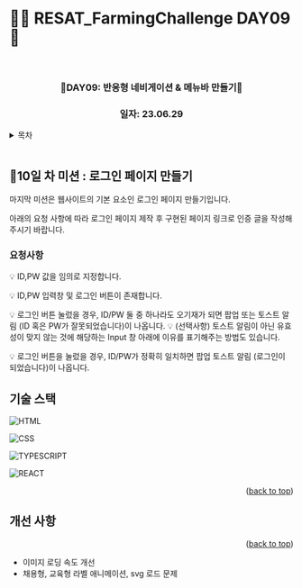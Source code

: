# 👩‍🌾 RESAT_FarmingChallenge DAY09 🌾

<a name="readme-top"></a>

<!-- PROJECT LOGO -->

<br />

<div align="center">
  <a href="https://github.com/github_username/repo_name">
    <div width = "80" height="80">
        <!-- <img width="1183" alt="image" src="https://github.com/blcklamb/RESAT_FarmingChallenge/assets/92101831/f9153da3-7170-494e-81e7-9200d4c3a58f"> -->
    </div>

  </a>
<h3 align="center">🌱DAY09: 반응형 네비게이션 & 메뉴바 만들기🌱</h3>
<!-- <h3><a href="https://resat-farming-challenge-carousel.vercel.app/">🪄 구경하러 가기</a></h3> -->
<h3 align="center">일자: 23.06.29</h3>
</div>

<!-- TABLE OF CONTENTS -->
<details>
  <summary>목차</summary>
  <ol>
    <li><a href="#프로젝트에-대해">🌱프로젝트에 대해</a></li>
    <li><a href="#기술-스택">기술 스택</a></li>
    <li><a href="#roadmap">Roadmap</a></li>
  </ol>
</details>
<br/>

<!-- ABOUT THE PROJECT -->

## 📌10일 차 미션 : 로그인 페이지 만들기

마지막 미션은 웹사이트의 기본 요소인 로그인 페이지 만들기입니다.

아래의 요청 사항에 따라 로그인 페이지 제작 후 구현된 페이지 링크로 인증 글을 작성해주시기 바랍니다.

### 요청사항

💡 ID,PW 값을 임의로 지정합니다.

💡 ID,PW 입력창 및 로그인 버튼이 존재합니다.

💡 로그인 버튼 눌렀을 경우, ID/PW 둘 중 하나라도 오기재가 되면 팝업 또는 토스트 알림 (ID 혹은 PW가 잘못되었습니다)이 나옵니다.
💡 (선택사항) 토스트 알림이 아닌 유효성이 맞지 않는 것에 해당하는 Input 창 아래에 이유를 표기해주는 방법도 있습니다.

💡 로그인 버튼을 눌렀을 경우, ID/PW가 정확히 일치하면 팝업 토스트 알림 (로그인이 되었습니다)이 나옵니다.

## 기술 스택

![HTML][html-shield]

![CSS][css-shield]

![TYPESCRIPT][typescript-shield]

![REACT][react-shield]

<p align="right">(<a href="#readme-top">back to top</a>)</p>

<!-- ROADMAP -->

## 개선 사항

<p align="right">(<a href="#readme-top">back to top</a>)</p>

- 이미지 로딩 속도 개선
- 채용형, 교육형 라벨 애니메이션, svg 로드 문제

<!-- MARKDOWN LINKS & IMAGES -->

[html-shield]: https://img.shields.io/badge/html5-E34F26?style=for-the-badge&logo=html5&logoColor=white
[css-shield]: https://img.shields.io/badge/css3-1572B6?style=for-the-badge&logo=css3&logoColor=white
[typescript-shield]: https://img.shields.io/badge/typescript-3178C6?style=for-the-badge&logo=typescript&logoColor=black
[react-shield]: https://img.shields.io/badge/react-61DAFB?style=for-the-badge&logo=react&logoColor=white
